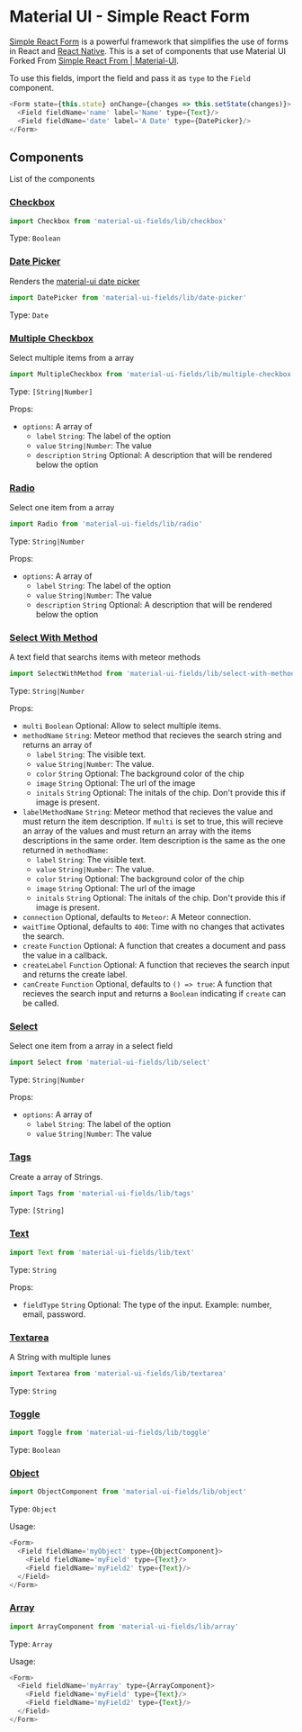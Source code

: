 # Material UI - Simple React Form

[Simple React Form](https://github.com/nicolaslopezj/simple-react-form) is a powerful framework that simplifies the use of forms in React and [React Native](https://github.com/nicolaslopezj/simple-react-form#react-native). This is a set of components that use Material UI Forked From [Simple React From | Material-UI](https://github.com/nicolaslopezj/simple-react-form-material-ui).

To use this fields, import the field and pass it as ```type``` to the ```Field``` component.

```js
<Form state={this.state} onChange={changes => this.setState(changes)}>
  <Field fieldName='name' label='Name' type={Text}/>
  <Field fieldName='date' label='A Date' type={DatePicker}/>
</Form>
```

## Components

List of the components

### [Checkbox](https://github.com/luienvar/material-ui-fields/blob/master/src/fields/checkbox.jsx)

```js
import Checkbox from 'material-ui-fields/lib/checkbox'
```

Type: ```Boolean```

### [Date Picker](https://github.com/luienvar/material-ui-fields/blob/master/src/fields/date-picker.jsx)

Renders the [material-ui date picker](http://www.material-ui.com/#/components/date-picker)

```js
import DatePicker from 'material-ui-fields/lib/date-picker'
```

Type: ```Date```

### [Multiple Checkbox](https://github.com/luienvar/material-ui-fields/blob/master/src/fields/multiple-checkbox.jsx)

Select multiple items from a array

```js
import MultipleCheckbox from 'material-ui-fields/lib/multiple-checkbox'
```

Type: ```[String|Number]```

Props:
- ```options```: A array of
  - ```label``` ```String```: The label of the option
  - ```value``` ```String|Number```: The value
  - ```description``` ```String``` Optional: A description that will be rendered below the option

### [Radio](https://github.com/luienvar/material-ui-fields/blob/master/src/fields/radio.jsx)

Select one item from a array

```js
import Radio from 'material-ui-fields/lib/radio'
```

Type: ```String|Number```

Props:
- ```options```: A array of
  - ```label``` ```String```: The label of the option
  - ```value``` ```String|Number```: The value
  - ```description``` ```String``` Optional: A description that will be rendered below the option

### [Select With Method](https://github.com/luienvar/material-ui-fields/blob/master/src/fields/select-with-method.jsx)

A text field that searchs items with meteor methods

```js
import SelectWithMethod from 'material-ui-fields/lib/select-with-method'
```

Type: ```String|Number```

Props:
- ```multi``` ```Boolean``` Optional: Allow to select multiple items.
- ```methodName``` ```String```: Meteor method that recieves the search string and returns an array of
  - ```label``` ```String```: The visible text.
  - ```value``` ```String|Number```: The value.
  - ```color``` ```String``` Optional: The background color of the chip
  - ```image``` ```String``` Optional: The url of the image
  - ```initals``` ```String``` Optional: The initals of the chip. Don't provide this if image is present.
- ```labelMethodName``` ```String```: Meteor method that recieves the value and must return the item description. If ```multi``` is set to true, this will recieve an array of the values and must return an array with the items descriptions in the same order. Item description is the same as the one returned in ```methodName```:
  - ```label``` ```String```: The visible text.
  - ```value``` ```String|Number```: The value.
  - ```color``` ```String``` Optional: The background color of the chip
  - ```image``` ```String``` Optional: The url of the image
  - ```initals``` ```String``` Optional: The initals of the chip. Don't provide this if image is present.
- ```connection``` Optional, defaults to ```Meteor```: A Meteor connection.
- ```waitTime``` Optional, defaults to ```400```: Time with no changes that activates the search.
- ```create``` ```Function``` Optional: A function that creates a document and pass the value in a callback.
- ```createLabel``` ```Function``` Optional: A function that recieves the search input and returns the create label.
- ```canCreate``` ```Function``` Optional, defaults to ```() => true```: A function that recieves the search input and returns a ```Boolean``` indicating if ```create``` can be called.

### [Select](https://github.com/luienvar/material-ui-fields/blob/master/src/fields/select.jsx)

Select one item from a array in a select field

```js
import Select from 'material-ui-fields/lib/select'
```

Type: ```String|Number```

Props:
- ```options```: A array of
  - ```label``` ```String```: The label of the option
  - ```value``` ```String|Number```: The value

### [Tags](https://github.com/luienvar/material-ui-fields/blob/master/src/fields/tags.jsx)

Create a array of Strings.

```js
import Tags from 'material-ui-fields/lib/tags'
```

Type: ```[String]```

### [Text](https://github.com/luienvar/material-ui-fields/blob/master/src/fields/text-field.jsx)

```js
import Text from 'material-ui-fields/lib/text'
```

Type: ```String```

Props:
- ```fieldType``` ```String``` Optional: The type of the input. Example: number, email, password.

### [Textarea](https://github.com/luienvar/material-ui-fields/blob/master/src/fields/textarea.jsx)

A String with multiple lunes

```js
import Textarea from 'material-ui-fields/lib/textarea'
```

Type: ```String```

### [Toggle](https://github.com/luienvar/material-ui-fields/blob/master/src/fields/toggle.jsx)

```js
import Toggle from 'material-ui-fields/lib/toggle'
```

Type: ```Boolean```

### [Object](https://github.com/luienvar/material-ui-fields/blob/master/src/fields/object.jsx)

```js
import ObjectComponent from 'material-ui-fields/lib/object'
```

Type: ```Object```

Usage:

```js
<Form>
  <Field fieldName='myObject' type={ObjectComponent}>
    <Field fieldName='myField' type={Text}/>
    <Field fieldName='myField2' type={Text}/>
  </Field>
</Form>
```

### [Array](https://github.com/luienvar/material-ui-fields/blob/master/src/fields/array.jsx)

```js
import ArrayComponent from 'material-ui-fields/lib/array'
```

Type: ```Array```

Usage:

```js
<Form>
  <Field fieldName='myArray' type={ArrayComponent}>
    <Field fieldName='myField' type={Text}/>
    <Field fieldName='myField2' type={Text}/>
  </Field>
</Form>
```

